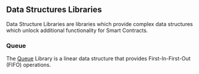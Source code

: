 ## Data Structures Libraries

Data Structure Libraries are libraries which provide complex data structures which unlock additional functionality for Smart Contracts.

### Queue

The [Queue](./queue/index.md) Library is a linear data structure that provides First-In-First-Out (FIFO) operations. 